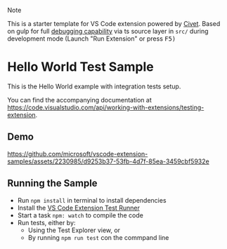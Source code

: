 > [!NOTE]
> This is a starter template for VS Code extension powered by [Civet](https://civet.dev/). Based on gulp for full [debugging capability](https://code.visualstudio.com/docs/editor/debugging) via ts source layer in `src/` during development mode (Launch "Run Extension" or press <kbd>F5<kbd>)

# Hello World Test Sample

This is the Hello World example with integration tests setup.

You can find the accompanying documentation at https://code.visualstudio.com/api/working-with-extensions/testing-extension.

## Demo

https://github.com/microsoft/vscode-extension-samples/assets/2230985/d9253b37-53fb-4d7f-85ea-3459cbf5932e

## Running the Sample

- Run `npm install` in terminal to install dependencies
- Install the [VS Code Extension Test Runner](https://marketplace.visualstudio.com/items?itemName=ms-vscode.extension-test-runner)
- Start a task `npm: watch` to compile the code
- Run tests, either by:
	- Using the Test Explorer view, or
	- By running `npm run test` con the commpand line
